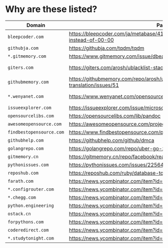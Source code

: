 # Why are these listed?

| Domain | Page | Original | Note |
| ------ | ---- | -------- | ---- |
| `bleepcoder.com` | https://bleepcoder.com/ja/metabase/419604485/time-is-showing-24-00-instead-of-00-00 | https://github.com/metabase/metabase/issues/9538 |  |
| `githubja.com` | https://githubja.com/tqdm/tqdm | https://github.com/tqdm/tqdm |  |
| `*.gitmemory.com` | https://www.gitmemory.com/issue/dbeaver/dbeaver/232/528912919 | https://github.com/dbeaver/dbeaver/issues/232 |  |
| `giters.com` | https://giters.com/arosh/ublacklist-stackoverflow-translation/issues/51 | https://github.com/arosh/ublacklist-stackoverflow-translation/issues/51 |  |
| `githubmemory.com` | https://githubmemory.com/repo/arosh/ublacklist-stackoverflow-translation/issues/51 | https://github.com/arosh/ublacklist-stackoverflow-translation/issues/51 |  |
| `*.wenyanet.com` | https://www.wenyanet.com/opensource/ja/5ff3071877c41a72a418b148.html | https://github.com/BBE78/cypress-sonarqube-reporter |  |
| `issueexplorer.com` | https://issueexplorer.com/issue/microsoft/PowerToys/13202 | https://github.com/microsoft/PowerToys/issues/13202 |  |
| `opensourcelibs.com` | https://opensourcelibs.com/lib/pandoc | https://github.com/pandoc/pandoc |  |
| `awesomeopensource.com` | https://awesomeopensource.com/project/jgm/pandoc | https://github.com/pandoc/pandoc |  |
| `findbestopensource.com` | https://www.findbestopensource.com/product/robertoaloi-erlang-web | https://github.com/robertoaloi/erlang-web |  |
| `githubhelp.com` | https://githubhelp.com/github/dmca | https://github.com/github/dmca |  |
| `golangrepo.com` | https://golangrepo.com/repo/uber-go-zap-go-logging-monitoring | https://github.com/uber-go/zap |  |
| `gitmemory.cn` | https://gitmemory.cn/repo/facebook/react | https://github.com/facebook/react |  |
| `pythonissues.com` | https://pythonissues.com/issues/2256430 | https://github.com/pupil-labs/pupil/issues/920 |  |
| `reposhub.com` | https://reposhub.com/ruby/database-tools/soundcloud-lhm.html | https://github.com/soundcloud/lhm |  |
| `farath.com` | https://news.ycombinator.com/item?id=29795318 | https://news.ycombinator.com/item?id=29794372 |  |
| `*.configrouter.com` | https://news.ycombinator.com/item?id=29795318 | https://news.ycombinator.com/item?id=29794372 |  |
| `*.chegg.com` | https://news.ycombinator.com/item?id=29795318 | https://news.ycombinator.com/item?id=29794372 |  |
| `python.engineering` | https://news.ycombinator.com/item?id=29795318 | https://news.ycombinator.com/item?id=29794372 |  |
| `ostack.cn` | https://news.ycombinator.com/item?id=29795318 | https://news.ycombinator.com/item?id=29794372 |  |
| `forpythons.com` | https://news.ycombinator.com/item?id=29795318 | https://news.ycombinator.com/item?id=29794372 |  |
| `coderedirect.com` | https://news.ycombinator.com/item?id=29795318 | https://news.ycombinator.com/item?id=29794372 |  |
| `*.studytonight.com` | https://news.ycombinator.com/item?id=29795318 | https://news.ycombinator.com/item?id=29794372 |  |
